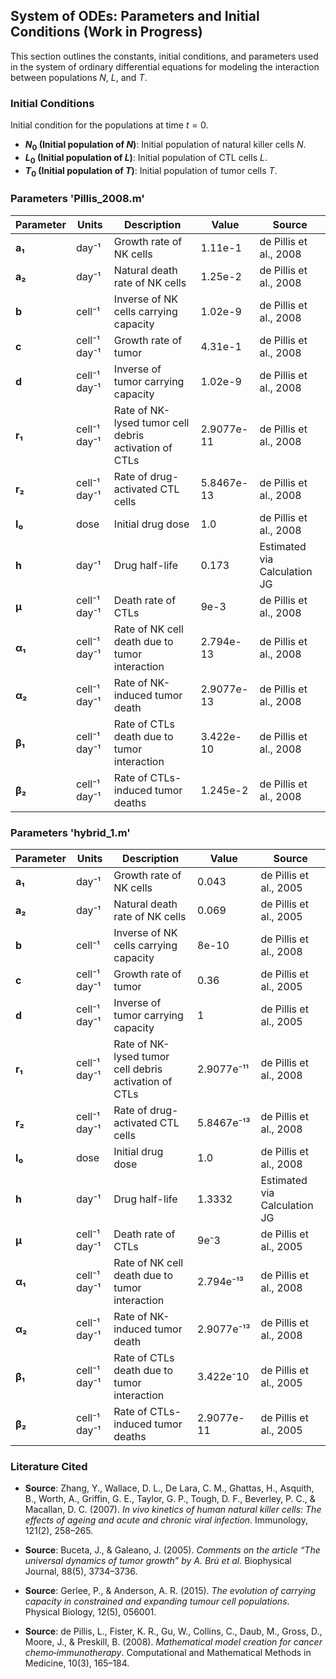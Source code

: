 ## System of ODEs: Parameters and Initial Conditions (Work in Progress)

This section outlines the constants, initial conditions, and parameters used in the system of ordinary differential equations for modeling the interaction between populations $N$, $L$, and $T$.

### Initial Conditions
Initial condition for the populations at time $t = 0$.

- **$N_0$ (Initial population of $N$)**: Initial population of natural killer cells $N$.
- **$L_0$ (Initial population of $L$)**: Initial population of CTL cells $L$.
- **$T_0$ (Initial population of $T$)**: Initial population of tumor cells $T$.

### Parameters 'Pillis_2008.m'
| **Parameter** | **Units**          | **Description**                                                   | **Value** | **Source**                                                                 |
|---------------|--------------------|-------------------------------------------------------------------|-----------------------------|---------------------------------------------------------------------------|
| **a₁**        | day⁻¹              | Growth rate of NK cells                                           | 1.11e-1                       | de Pillis et al., 2008                                                         |
| **a₂**        | day⁻¹              | Natural death rate of NK cells                                     | 1.25e-2                       | de Pillis et al., 2008                                                         |
| **b**         | cell⁻¹             | Inverse of NK cells carrying capacity                              | 1.02e-9                       | de Pillis et al., 2008                                                         |
| **c**         | cell⁻¹ day⁻¹      | Growth rate of tumor                                              | 4.31e-1                        | de Pillis et al., 2008                                                     |
| **d**         | cell⁻¹ day⁻¹      | Inverse of tumor carrying capacity                                 | 1.02e-9                           | de Pillis et al., 2008                                                   |
| **r₁**        | cell⁻¹ day⁻¹      | Rate of NK-lysed tumor cell debris activation of CTLs             | 2.9077e-11                  | de Pillis et al., 2008                                                     |
| **r₂**        | cell⁻¹ day⁻¹      | Rate of drug-activated CTL cells                                   | 5.8467e-13                  | de Pillis et al., 2008                                                     |
| **I₀**        | dose               | Initial drug dose                                                  | 1.0                         | de Pillis et al., 2008                                                     |
| **h**         | day⁻¹              | Drug half-life                                                     | 0.173                      | Estimated via Calculation JG                                                     |
| **μ**         | cell⁻¹ day⁻¹      | Death rate of CTLs                                                 | 9e-3                        | de Pillis et al., 2008                                                     |
| **α₁**        | cell⁻¹ day⁻¹      | Rate of NK cell death due to tumor interaction                     | 2.794e-13                   | de Pillis et al., 2008                                                     |
| **α₂**        | cell⁻¹ day⁻¹      | Rate of NK-induced tumor death                                     | 2.9077e-13                  | de Pillis et al., 2008                                                     |
| **β₁**        | cell⁻¹ day⁻¹      | Rate of CTLs death due to tumor interaction                        | 3.422e-10                   | de Pillis et al., 2008                                                     |
| **β₂**        | cell⁻¹ day⁻¹      | Rate of CTLs-induced tumor deaths                                  | 1.245e-2                  | de Pillis et al., 2008                                                     |

### Parameters 'hybrid_1.m'
| **Parameter** | **Units**          | **Description**                                                   | **Value** | **Source**                                                                 |
|---------------|--------------------|-------------------------------------------------------------------|-----------------------------|---------------------------------------------------------------------------|
| **a₁**        | day⁻¹              | Growth rate of NK cells                                           | 0.043                       | de Pillis et al., 2005                                                         |
| **a₂**        | day⁻¹              | Natural death rate of NK cells                                     | 0.069                       | de Pillis et al., 2005                                                         |
| **b**         | cell⁻¹             | Inverse of NK cells carrying capacity                              | 8e-10                       | de Pillis et al., 2008                                                         |
| **c**         | cell⁻¹ day⁻¹      | Growth rate of tumor                                              | 0.36                        | de Pillis et al., 2005                                                     |
| **d**         | cell⁻¹ day⁻¹      | Inverse of tumor carrying capacity                                 | 1                           | de Pillis et al., 2005                                                    |
| **r₁**        | cell⁻¹ day⁻¹      | Rate of NK-lysed tumor cell debris activation of CTLs             | 2.9077e⁻¹¹                  | de Pillis et al., 2008                                                      |
| **r₂**        | cell⁻¹ day⁻¹      | Rate of drug-activated CTL cells                                   | 5.8467e⁻¹³                  | de Pillis et al., 2008                                                     |
| **I₀**        | dose               | Initial drug dose                                                  | 1.0                         | de Pillis et al., 2008                                                     |
| **h**         | day⁻¹              | Drug half-life                                                     | 1.3332                      | Estimated via Calculation JG                                                     |
| **μ**         | cell⁻¹ day⁻¹      | Death rate of CTLs                                                 | 9e⁻3                        | de Pillis et al., 2005                                                     |
| **α₁**        | cell⁻¹ day⁻¹      | Rate of NK cell death due to tumor interaction                     | 2.794e⁻¹³                   | de Pillis et al., 2008                                                     |
| **α₂**        | cell⁻¹ day⁻¹      | Rate of NK-induced tumor death                                     | 2.9077e⁻¹³                  | de Pillis et al., 2008                                                     |
| **β₁**        | cell⁻¹ day⁻¹      | Rate of CTLs death due to tumor interaction                        | 3.422e⁻10                   | de Pillis et al., 2005                                                     |
| **β₂**        | cell⁻¹ day⁻¹      | Rate of CTLs-induced tumor deaths                                  | 2.9077e-11                  | de Pillis et al., 2005                                                     

### Literature Cited


- **Source**: Zhang, Y., Wallace, D. L., De Lara, C. M., Ghattas, H., Asquith, B., Worth, A., Griffin, G. E., Taylor, G. P., Tough, D. F., Beverley, P. C., & Macallan, D. C. (2007). *In vivo kinetics of human natural killer cells: The effects of ageing and acute and chronic viral infection*. Immunology, 121(2), 258–265. 

- **Source**: Buceta, J., & Galeano, J. (2005). *Comments on the article “The universal dynamics of tumor growth” by A. Brú et al.* Biophysical Journal, 88(5), 3734–3736. 

- **Source**: Gerlee, P., & Anderson, A. R. (2015). *The evolution of carrying capacity in constrained and expanding tumour cell populations*. Physical Biology, 12(5), 056001.

- **Source**: de Pillis, L., Fister, K. R., Gu, W., Collins, C., Daub, M., Gross, D., Moore, J., & Preskill, B. (2008). *Mathematical model creation for cancer chemo‐immunotherapy*. Computational and Mathematical Methods in Medicine, 10(3), 165–184.

